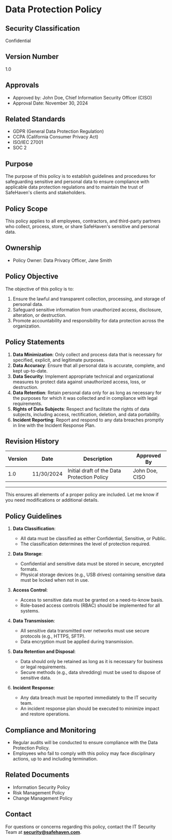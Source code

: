 # Data Protection Policy

## Security Classification
Confidential

## Version Number
1.0

## Approvals
- Approved by: John Doe, Chief Information Security Officer (CISO)
- Approval Date: November 30, 2024

## Related Standards
- GDPR (General Data Protection Regulation)
- CCPA (California Consumer Privacy Act)
- ISO/IEC 27001
- SOC 2

## Purpose
The purpose of this policy is to establish guidelines and procedures for safeguarding sensitive and personal data to ensure compliance with applicable data protection regulations and to maintain the trust of SafeHaven's clients and stakeholders.

## Policy Scope
This policy applies to all employees, contractors, and third-party partners who collect, process, store, or share SafeHaven's sensitive and personal data.

## Ownership
- Policy Owner: Data Privacy Officer, Jane Smith

## Policy Objective
The objective of this policy is to:
1. Ensure the lawful and transparent collection, processing, and storage of personal data.
2. Safeguard sensitive information from unauthorized access, disclosure, alteration, or destruction.
3. Promote accountability and responsibility for data protection across the organization.

## Policy Statements
1. **Data Minimization**: Only collect and process data that is necessary for specified, explicit, and legitimate purposes.
2. **Data Accuracy**: Ensure that all personal data is accurate, complete, and kept up-to-date.
3. **Data Security**: Implement appropriate technical and organizational measures to protect data against unauthorized access, loss, or destruction.
4. **Data Retention**: Retain personal data only for as long as necessary for the purposes for which it was collected and in compliance with legal requirements.
5. **Rights of Data Subjects**: Respect and facilitate the rights of data subjects, including access, rectification, deletion, and data portability.
6. **Incident Reporting**: Report and respond to any data breaches promptly in line with the Incident Response Plan.

## Revision History
| Version | Date       | Description                                | Approved By           |
|---------|------------|--------------------------------------------|-----------------------|
| 1.0     | 11/30/2024 | Initial draft of the Data Protection Policy | John Doe, CISO        |

---

This ensures all elements of a proper policy are included. Let me know if you need modifications or additional details.



## Policy Guidelines
1. **Data Classification**:
   - All data must be classified as either Confidential, Sensitive, or Public.
   - The classification determines the level of protection required.

2. **Data Storage**:
   - Confidential and sensitive data must be stored in secure, encrypted formats.
   - Physical storage devices (e.g., USB drives) containing sensitive data must be locked when not in use.

3. **Access Control**:
   - Access to sensitive data must be granted on a need-to-know basis.
   - Role-based access controls (RBAC) should be implemented for all systems.

4. **Data Transmission**:
   - All sensitive data transmitted over networks must use secure protocols (e.g., HTTPS, SFTP).
   - Data encryption must be applied during transmission.

5. **Data Retention and Disposal**:
   - Data should only be retained as long as it is necessary for business or legal requirements.
   - Secure methods (e.g., data shredding) must be used to dispose of sensitive data.

6. **Incident Response**:
   - Any data breach must be reported immediately to the IT security team.
   - An incident response plan should be executed to minimize impact and restore operations.

## Compliance and Monitoring
- Regular audits will be conducted to ensure compliance with the Data Protection Policy.
- Employees who fail to comply with this policy may face disciplinary actions, up to and including termination.

## Related Documents
- Information Security Policy
- Risk Management Policy
- Change Management Policy

## Contact
For questions or concerns regarding this policy, contact the IT Security Team at **security@safehaven.com**.

